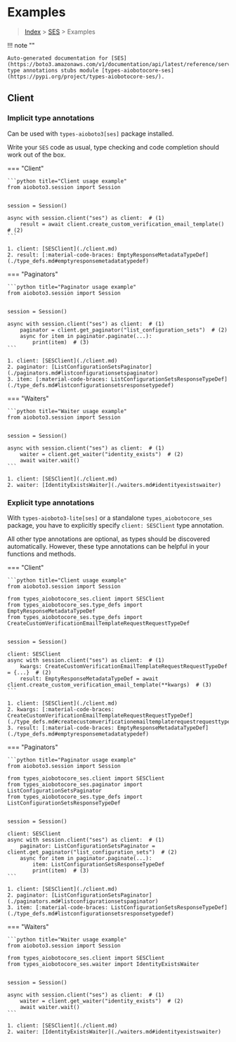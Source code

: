 # Examples

> [Index](../README.md) > [SES](./README.md) > Examples

!!! note ""

    Auto-generated documentation for [SES](https://boto3.amazonaws.com/v1/documentation/api/latest/reference/services/ses.html#SES)
    type annotations stubs module [types-aiobotocore-ses](https://pypi.org/project/types-aiobotocore-ses/).

## Client

### Implicit type annotations

Can be used with `types-aioboto3[ses]` package installed.

Write your `SES` code as usual,
type checking and code completion should work out of the box.



=== "Client"

    ```python title="Client usage example"
    from aioboto3.session import Session


    session = Session()

    async with session.client("ses") as client:  # (1)
        result = await client.create_custom_verification_email_template()  # (2)
    ```

    1. client: [SESClient](./client.md)
    2. result: [:material-code-braces: EmptyResponseMetadataTypeDef](./type_defs.md#emptyresponsemetadatatypedef) 



=== "Paginators"

    ```python title="Paginator usage example"
    from aioboto3.session import Session


    session = Session()

    async with session.client("ses") as client:  # (1)
        paginator = client.get_paginator("list_configuration_sets")  # (2)
        async for item in paginator.paginate(...):
            print(item)  # (3)
    ```

    1. client: [SESClient](./client.md)
    2. paginator: [ListConfigurationSetsPaginator](./paginators.md#listconfigurationsetspaginator)
    3. item: [:material-code-braces: ListConfigurationSetsResponseTypeDef](./type_defs.md#listconfigurationsetsresponsetypedef) 



=== "Waiters"

    ```python title="Waiter usage example"
    from aioboto3.session import Session


    session = Session()

    async with session.client("ses") as client:  # (1)
        waiter = client.get_waiter("identity_exists")  # (2)
        await waiter.wait()
    ```

    1. client: [SESClient](./client.md)
    2. waiter: [IdentityExistsWaiter](./waiters.md#identityexistswaiter)


### Explicit type annotations

With `types-aioboto3-lite[ses]`
or a standalone `types_aiobotocore_ses` package, you have to explicitly specify
`client: SESClient` type annotation.

All other type annotations are optional, as types should be discovered automatically.
However, these type annotations can be helpful in your functions and methods.


=== "Client"

    ```python title="Client usage example"
    from aioboto3.session import Session

    from types_aiobotocore_ses.client import SESClient
    from types_aiobotocore_ses.type_defs import EmptyResponseMetadataTypeDef
    from types_aiobotocore_ses.type_defs import CreateCustomVerificationEmailTemplateRequestRequestTypeDef


    session = Session()

    client: SESClient
    async with session.client("ses") as client:  # (1)
        kwargs: CreateCustomVerificationEmailTemplateRequestRequestTypeDef = {...}  # (2)
        result: EmptyResponseMetadataTypeDef = await client.create_custom_verification_email_template(**kwargs)  # (3)
    ```

    1. client: [SESClient](./client.md)
    2. kwargs: [:material-code-braces: CreateCustomVerificationEmailTemplateRequestRequestTypeDef](./type_defs.md#createcustomverificationemailtemplaterequestrequesttypedef) 
    3. result: [:material-code-braces: EmptyResponseMetadataTypeDef](./type_defs.md#emptyresponsemetadatatypedef) 



=== "Paginators"

    ```python title="Paginator usage example"
    from aioboto3.session import Session

    from types_aiobotocore_ses.client import SESClient
    from types_aiobotocore_ses.paginator import ListConfigurationSetsPaginator
    from types_aiobotocore_ses.type_defs import ListConfigurationSetsResponseTypeDef


    session = Session()

    client: SESClient
    async with session.client("ses") as client:  # (1)
        paginator: ListConfigurationSetsPaginator = client.get_paginator("list_configuration_sets")  # (2)
        async for item in paginator.paginate(...):
            item: ListConfigurationSetsResponseTypeDef
            print(item)  # (3)
    ```

    1. client: [SESClient](./client.md)
    2. paginator: [ListConfigurationSetsPaginator](./paginators.md#listconfigurationsetspaginator)
    3. item: [:material-code-braces: ListConfigurationSetsResponseTypeDef](./type_defs.md#listconfigurationsetsresponsetypedef) 



=== "Waiters"

    ```python title="Waiter usage example"
    from aioboto3.session import Session

    from types_aiobotocore_ses.client import SESClient
    from types_aiobotocore_ses.waiter import IdentityExistsWaiter


    session = Session()

    async with session.client("ses") as client:  # (1)
        waiter = client.get_waiter("identity_exists")  # (2)
        await waiter.wait()
    ```

    1. client: [SESClient](./client.md)
    2. waiter: [IdentityExistsWaiter](./waiters.md#identityexistswaiter)


